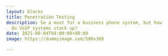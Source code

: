 ```yaml
---
layout: blocks
title: Penetration Testing
description: Se a must for a business phone system, but how
  do VoIP systems stack up?
date: 2021-08-04T04:00:00+00:00
image: https://dummyimage.com/500x300

---
```

